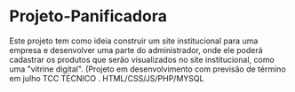 # Projeto-Panificadora
Este projeto tem como ideia construir um site institucional para uma empresa e desenvolver uma parte do administrador, onde ele poderá cadastrar os produtos que serão visualizados no site institucional, como uma "vitrine digital". (Projeto em desenvolvimento com previsão de término em julho TCC TÉCNICO . HTML/CSS/JS/PHP/MYSQL

